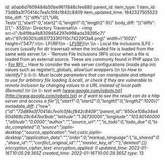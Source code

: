 id: a0ab6d7609484b50be9611848cfee880
parent_id: 
item_type: 1
item_id: 73d89a3f70414c7ea1c5f4cf842c8409
item_updated_time: 1642327505523
title_diff: "[{\"diffs\":[[1,\"URL Tests\"]],\"start1\":0,\"start2\":0,\"length1\":0,\"length2\":9}]"
body_diff: "[{\"diffs\":[[1,\"- XSS\\\n- Directory Traversal\\\n    - <img src=\\\":/b4f9ba4b8309454297e998ada39295c7\\\" alt=\\\"97c90301cd6317333f0110c7422913a8.png\\\" width=\\\"1002\\\" height=\\\"547\\\">\\\n- LFI/RFI\\\n    - <ins>LFI/RFI</ins>\\\n        \\\n        - Local file inclusions (LFI) - occurs (usually for dir traversal) when the included file is loaded from the same web server.\\\n        - 'Remote File Inclusions (RFI) occur when a file is loaded from an external source. These are commonly found in PHP apps.\\\n        - <ins>For RFI: -</ins> Have to consider the web server configurations (inside php.ini) values such as register\\\\_globals, allow\\\\_url wrappers.\\\n        \\\n        How to identify? \\\\-\\\\-\\\\- Must locate parameters that can manipulate and attempt to use for arbitrary file loading (Local), or check if they are vulnerable to remote inclusion by changing values to a URL instead of local path (Remote).\\\n        \\\n        \\\\- test with [www.google.com/robots.txt](http://www.google.com/robots.txt) or if want to see the result can do a http server and access a file\"]],\"start1\":0,\"start2\":0,\"length1\":0,\"length2\":1020}]"
metadata_diff: {"new":{"id":"73d89a3f70414c7ea1c5f4cf842c8409","parent_id":"650ce108a34a450d868c29c647ea1bab","latitude":"1.36730000","longitude":"103.80140000","altitude":"0.0000","author":"","source_url":"","is_todo":0,"todo_due":0,"todo_completed":0,"source":"joplin-desktop","source_application":"net.cozic.joplin-desktop","application_data":"","order":0,"markup_language":1,"is_shared":0,"share_id":"","conflict_original_id":"","master_key_id":""},"deleted":[]}
encryption_cipher_text: 
encryption_applied: 0
updated_time: 2022-01-16T10:05:29.365Z
created_time: 2022-01-16T10:05:29.365Z
type_: 13